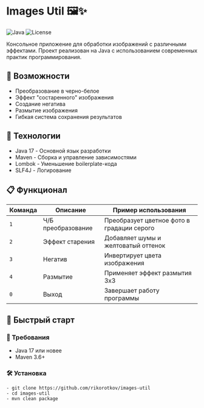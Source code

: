 # Images Util 🖼️✨

![Java](https://img.shields.io/badge/Java-17+-orange)
![License](https://img.shields.io/badge/License-MIT-blue)

Консольное приложение для обработки изображений с различными эффектами. Проект реализован на Java с использованием
современных практик программирования.

## 🌟 Возможности

- Преобразование в черно-белое
- Эффект "состаренного" изображения
- Создание негатива
- Размытие изображения
- Гибкая система сохранения результатов
## 🧪 Технологии

- Java 17 - Основной язык разработки
- Maven - Сборка и управление зависимостями
- Lombok - Уменьшение boilerplate-кода
- SLF4J - Логирование

## 📋 Функционал

| Команда | Описание | Пример использования |
|---| --- | --- |
| `1` | Ч/Б преобразование | Преобразует цветное фото в градации серого |
| `2` | Эффект старения | Добавляет шумы и желтоватый оттенок |
| `3` | Негатив | Инвертирует цвета изображения |
| `4` | Размытие | Применяет эффект размытия 3x3 |
| `0` | Выход | Завершает работу программы |

## 🚀 Быстрый старт

### 📃 Требования

- Java 17 или новее
- Maven 3.6+

### 🛠️ Установка

```
- git clone https://github.com/rikorotkov/images-util
- cd images-util
- mvn clean package
```



